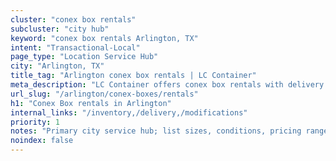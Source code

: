```yaml
---
cluster: "conex box rentals"
subcluster: "city hub"
keyword: "conex box rentals Arlington, TX"
intent: "Transactional-Local"
page_type: "Location Service Hub"
city: "Arlington, TX"
title_tag: "Arlington conex box rentals | LC Container"
meta_description: "LC Container offers conex box rentals with delivery in Arlington, TX. Local. Fast quotes. Since 2003."
url_slug: "/arlington/conex-boxes/rentals"
h1: "Conex Box rentals in Arlington"
internal_links: "/inventory,/delivery,/modifications"
priority: 1
notes: "Primary city service hub; list sizes, conditions, pricing ranges, photos, testimonials."
noindex: false
---
```


<!-- TODO: Add unique city/inventory copy, images, and internal links here. -->
